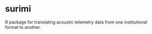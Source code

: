 # surimi
R package for translating acoustic telemetry data from one institutional format to another. 
